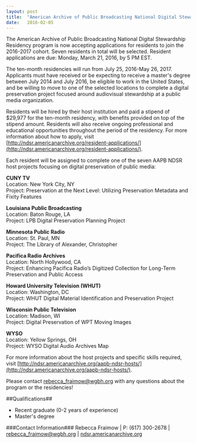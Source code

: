 ```yaml
---
layout: post
title:  "American Archive of Public Broadcasting National Digital Stewardship Residency"
date:   2016-02-05
---
```


The American Archive of Public Broadcasting National Digital Stewardship Residency program is now accepting applications for residents to join the 2016-2017 cohort. Seven residents in total will be selected. Resident applications are due: Monday, March 21, 2016, by 5 PM EST.

The ten-month residencies will run from July 25, 2016-May 26, 2017. Applicants must have received or be expecting to receive a master's degree between July 2014 and July 2016, be eligible to work in the United States, and be willing to move to one of the selected locations to complete a digital preservation project focused around audiovisual stewardship at a public media organization.

Residents will be hired by their host institution and paid a stipend of $29,977 for the ten-month residency, with benefits provided on top of the stipend amount. Residents will also receive ongoing professional and educational opportunities throughout the period of the residency. For more information about how to apply, visit [http://ndsr.americanarchive.org/resident-applications/](http://ndsr.americanarchive.org/resident-applications/).

Each resident will be assigned to complete one of the seven AAPB NDSR host projects focusing on digital preservation of public media:

__CUNY TV__  
Location: New York City, NY  
Project: Preservation at the Next Level: Utilizing Preservation Metadata and Fixity Features

__Louisiana Public Broadcasting__  
Location: Baton Rouge, LA  
Project: LPB Digital Preservation Planning Project

__Minnesota Public Radio__  
Location: St. Paul, MN  
Project: The Library of Alexander, Christopher

__Pacifica Radio Archives__  
Location: North Hollywood, CA  
Project: Enhancing Pacifica Radio’s Digitized Collection for Long-Term Preservation and Public Access

__Howard University Television (WHUT)__  
Location: Washington, DC  
Project: WHUT Digital Material Identification and Preservation Project

__Wisconsin Public Television__  
Location: Madison, WI  
Project: Digital Preservation of WPT Moving Images

__WYSO__  
Location: Yellow Springs, OH  
Project: WYSO Digital Audio Archives Map

For more information about the host projects and specific skills required, visit [http://ndsr.americanarchive.org/aapb-ndsr-hosts/](http://ndsr.americanarchive.org/aapb-ndsr-hosts/).

Please contact [rebecca_fraimow@wgbh.org](mailto:rebecca_fraimow@wgbh.org) with any questions about the program or the residencies!

##Qualifications##
* Recent graduate (0-2 years of experience)
* Master's degree

###Contact Information###
Rebecca Fraimow | P: (617) 300-2678 | [rebecca_fraimow@wgbh.org](mailto:rebecca_fraimow@wgbh.org) | [ndsr.americanarchive.org](http//:www.ndsr.americanarchive.org)
